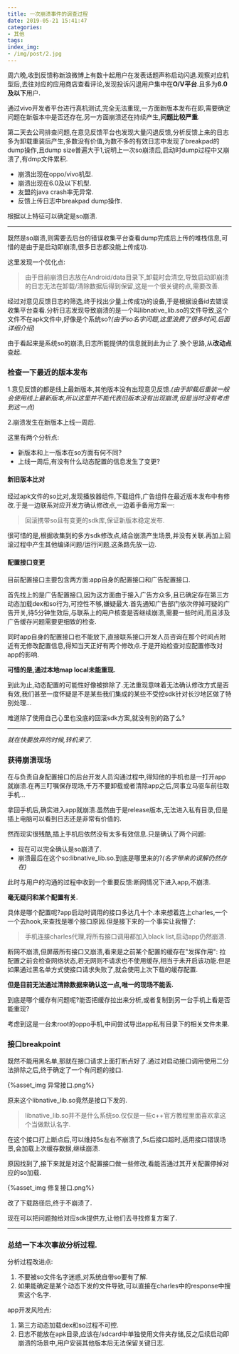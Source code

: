 ```yaml
---
title: 一次崩溃事件的调查过程
date: 2019-05-21 15:41:47
categories:
- 其他
tags: 
index_img:
- /img/post/2.jpg
---
```


周六晚,收到反馈称新浪微博上有数十起用户在发表话题声称启动闪退.观察对应机型后,去往对应的应用商店查看评论,发现投诉闪退用户集中在**O/V平台**.且多为**6.0及以下**用户.

通过vivo开发者平台进行真机测试,完全无法重现,一方面新版本发布在即,需要确定问题在新版本中是否还存在,另一方面崩溃还在持续产生,**问题比较严重**.

第二天去公司排查问题,在意见反馈平台也发现大量闪退反馈,分析反馈上来的日志多为卸载重装后产生,多数没有价值,为数不多的有效日志中发现了breakpad的dump操作,且dump size普遍大于1,说明上一次so崩溃后,启动时dump过程中又崩溃了,有dmp文件累积.


- 崩溃出现在oppo/vivo机型.
- 崩溃出现在6.0及以下机型.
- 友盟的java crash率无异常.
- 反馈上传日志中breakpad dump操作.

根据以上特征可以确定是so崩溃.

---


既然是so崩溃,则需要去后台的错误收集平台查看dump完成后上传的堆栈信息,可惜的是由于是启动即崩溃,很多日志都没能上传成功.

这里发现一个优化点:

> 由于目前崩溃日志放在Android/data目录下,卸载时会清空,导致启动即崩溃的日志无法在卸载/清除数据后得到保留,这是一个很关键的点,需要改善.

经过对意见反馈日志的筛选,终于找出少量上传成功的设备,于是根据设备id去错误收集平台查看.分析日志发现导致崩溃的是一个叫libnative_lib.so的文件导致,这个文件不在apk文件中,好像是个系统so?*(由于so名字问题,这里浪费了很多时间,后面详细介绍)*

由于看起来是系统so的崩溃,日志所能提供的信息就到此为止了.换个思路,从**改动点**查起.

### 检查一下最近的版本发布

1.意见反馈的都是线上最新版本,其他版本没有出现意见反馈.*(由于卸载后重装一般会使用线上最新版本,所以这里并不能代表旧版本没有出现崩溃,但是当时没有考虑到这一点)*

2.崩溃发生在新版本上线一周后.

这里有两个分析点:
- 新版本和上一版本在so方面有何不同?
- 上线一周后,有没有什么动态配置的信息发生了变更?

#### 新旧版本比对
经过apk文件的so比对,发现播放器组件,下载组件,广告组件在最近版本发布中有修改.于是一边联系对应开发方确认修改点,一边着手备用方案一:

> 回滚携带so且有变更的sdk库,保证新版本稳定发布.

很可惜的是,根据收集到的多方sdk修改点,结合崩溃产生场景,并没有关联.再加上回滚过程中产生其他编译问题/运行问题,这条路先放一边.

#### 配置接口变更
目前配置接口主要包含两方面:app自身的配置接口和广告配置接口.

首先找上的是广告配置接口,因为这方面由于接入广告方众多,且已确定存在第三方动态加载dex和so行为,可控性不够,嫌疑最大.首先通知广告部门依次停掉可疑的广告开关,待5分钟生效后,与联系上的用户核查是否继续崩溃,需要一些时间,而且涉及广告缓存问题需要更细致的检查.

同时app自身的配置接口也不能放下,直接联系接口开发人员咨询在那个时间点附近有无修改配置信息,得知当天正好有两个修改点.于是开始检查对应配置修改对app的影响.

**可惜的是,通过本地map local未能重现.**

到此为止,动态配置的可能性好像被排除了.无法重现意味着无法确认修改方式是否有效,我们甚至一度怀疑是不是某些我们集成的某些不受控sdk针对长沙地区做了特别处理...

难道除了使用自己心里也没底的回滚sdk方案,就没有别的路了么?

---

*就在快要放弃的时候,转机来了.*

### 获得崩溃现场

在与负责自身配置接口的后台开发人员沟通过程中,得知他的手机也是一打开app就崩溃.在再三叮嘱保存现场,千万不要卸载或者清除app之后,同事立马驱车前往取手机...

拿回手机后,确实进入app就崩溃.虽然由于是release版本,无法进入私有目录,但是插上电脑可以看到日志还是非常有价值的.

然而现实很残酷,插上手机后依然没有太多有效信息.只是确认了两个问题:

- 现在可以完全确认是so崩溃了.
- 崩溃最后在这个so:libnative_lib.so.到底是哪里来的?*(名字带来的误解仍然存在)*
 
此时与用户的沟通的过程中收到一个重要反馈:断网情况下进入app,不崩溃.

**毫无疑问和某个配置有关.**

具体是哪个配置呢?app启动时调用的接口多达几十个.本来想着连上charles,一个一个去hook,来查找是哪个接口原因.但是接下来的一个事实让我懵了:

> 手机连接charles代理,将所有接口调用都加入black list,启动app仍然崩溃.

断网不崩溃,但屏蔽所有接口又崩溃,看来是之前某个配置的缓存在"发挥作用":
拉配置之前会检查网络状态,若无网则不请求也不使用缓存,相当于未开启该功能.但是如果通过黑名单方式使接口请求失败了,就会使用上次下载的缓存配置.

**但是目前无法通过清除数据来确认这一点,唯一的现场不能丢.**

到底是哪个缓存有问题呢?能否把缓存拉出来分析,或者复制到另一台手机上看是否能重现?

考虑到这是一台未root的oppo手机,中间尝试导出app私有目录下的相关文件未果.

### 接口breakpoint

既然不能用黑名单,那就在接口请求上面打断点好了.通过对启动接口调用使用二分法排除之后,终于确定了一个有问题的接口.

{%asset_img 异常接口.png%}

原来这个libnative_lib.so竟然是接口下发的.

> libnative_lib.so并不是什么系统so.仅仅是一些c++官方教程里面喜欢拿这个当做默认名字.

在这个接口打上断点后,可以维持5s左右不崩溃了,5s后接口超时,适用接口错误场景,会加载上次缓存数据,继续崩溃.

原因找到了,接下来就是对这个配置接口做一些修改,看能否通过其开关配置停掉对应的so加载.

{%asset_img 修复接口.png%}

改了下载路径后,终于不崩溃了.

现在可以把问题抛给对应sdk提供方,让他们去寻找修复方案了.


---

### 总结一下本次事故分析过程.

分析过程改进点:
1. 不要被so文件名字迷惑,对系统自带so要有了解.
2. 如果能确定是某个动态下发的文件导致,可以直接在charles中的response中搜索这个名字.


app开发风险点:

1. 第三方动态加载dex和so过程不可控.
2. 日志不能放在apk目录,应该在/sdcard中单独使用文件夹存储,反之后续启动即崩溃的场景中,用户安装其他版本后无法保留关键日志.